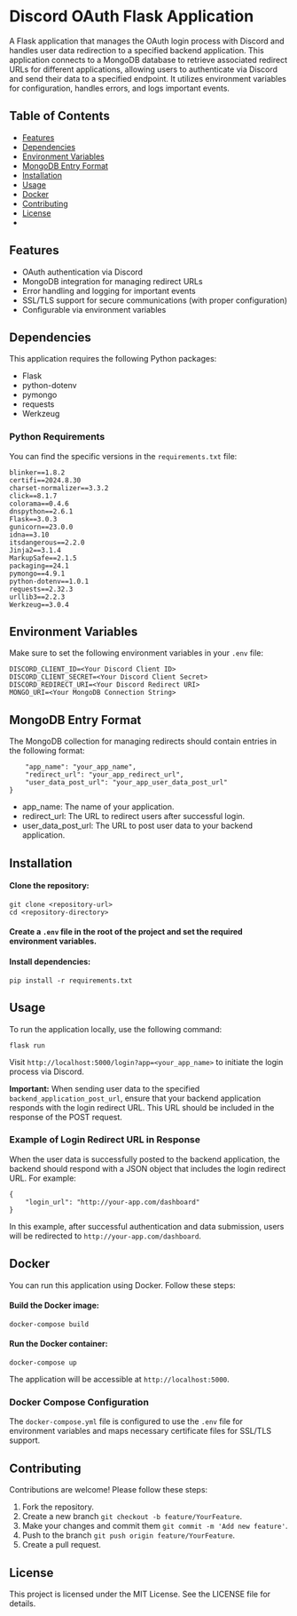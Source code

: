 # Discord OAuth Flask Application

A Flask application that manages the OAuth login process with Discord and handles user data redirection to a specified backend application. This application connects to a MongoDB database to retrieve associated redirect URLs for different applications, allowing users to authenticate via Discord and send their data to a specified endpoint. It utilizes environment variables for configuration, handles errors, and logs important events.

## Table of Contents

- [Features](#features)
- [Dependencies](#dependencies)
- [Environment Variables](#environment-variables)
- [MongoDB Entry Format](#mongodb-entry-format)
- [Installation](#installation)
- [Usage](#usage)
- [Docker](#docker)
- [Contributing](#contributing)
- [License](#license)
- 
## Features

- OAuth authentication via Discord
- MongoDB integration for managing redirect URLs
- Error handling and logging for important events
- SSL/TLS support for secure communications (with proper configuration)
- Configurable via environment variables

## Dependencies
This application requires the following Python packages:

- Flask
- python-dotenv
- pymongo
- requests
- Werkzeug
### Python Requirements

You can find the specific versions in the `requirements.txt` file:
```
blinker==1.8.2
certifi==2024.8.30
charset-normalizer==3.3.2
click==8.1.7
colorama==0.4.6
dnspython==2.6.1
Flask==3.0.3
gunicorn==23.0.0
idna==3.10
itsdangerous==2.2.0
Jinja2==3.1.4
MarkupSafe==2.1.5
packaging==24.1
pymongo==4.9.1
python-dotenv==1.0.1
requests==2.32.3
urllib3==2.2.3
Werkzeug==3.0.4
```

## Environment Variables

Make sure to set the following environment variables in your `.env` file:
```
DISCORD_CLIENT_ID=<Your Discord Client ID>
DISCORD_CLIENT_SECRET=<Your Discord Client Secret>
DISCORD_REDIRECT_URI=<Your Discord Redirect URI>
MONGO_URI=<Your MongoDB Connection String>
```
## MongoDB Entry Format
The MongoDB collection for managing redirects should contain entries in the following format:
```{
    "app_name": "your_app_name",
    "redirect_url": "your_app_redirect_url",
    "user_data_post_url": "your_app_user_data_post_url"
}
```
- app_name: The name of your application.
- redirect_url: The URL to redirect users after successful login.
- user_data_post_url: The URL to post user data to your backend application.

## Installation

#### Clone the repository:
```
git clone <repository-url>
cd <repository-directory>
```
#### Create a `.env` file in the root of the project and set the required environment variables.

#### Install dependencies:
```
pip install -r requirements.txt
```

## Usage
To run the application locally, use the following command:
```
flask run
```
Visit `http://localhost:5000/login?app=<your_app_name>` to initiate the login process via Discord.

**Important:** When sending user data to the specified `backend_application_post_url`, ensure that your backend application responds with the login redirect URL. This URL should be included in the response of the POST request.
### Example of Login Redirect URL in Response
When the user data is successfully posted to the backend application, the backend should respond with a JSON object that includes the login redirect URL. For example:
```
{
    "login_url": "http://your-app.com/dashboard"
}
```
In this example, after successful authentication and data submission, users will be redirected to `http://your-app.com/dashboard`.

## Docker
You can run this application using Docker. Follow these steps:

#### Build the Docker image:
```
docker-compose build
```

#### Run the Docker container:
```
docker-compose up
```
The application will be accessible at `http://localhost:5000`.


### Docker Compose Configuration
The `docker-compose.yml` file is configured to use the `.env` file for environment variables and maps necessary certificate files for SSL/TLS support.

## Contributing
Contributions are welcome! Please follow these steps:

1. Fork the repository.
2. Create a new branch `git checkout -b feature/YourFeature`.
3. Make your changes and commit them `git commit -m 'Add new feature'`.
4. Push to the branch `git push origin feature/YourFeature`.
5. Create a pull request.

## License
This project is licensed under the MIT License. See the LICENSE file for details.

